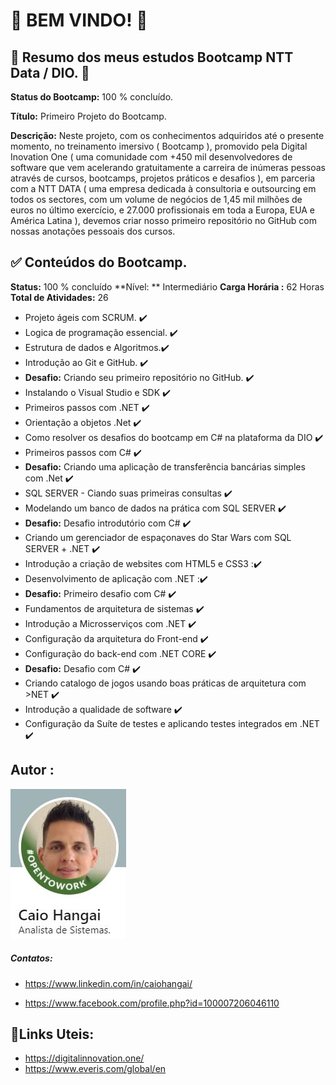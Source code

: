 #                                               :wave: BEM VINDO! :wave:



##  :blue_heart: Resumo dos meus estudos Bootcamp NTT Data / DIO. :blue_heart: 



**Status do Bootcamp:** 100 % concluído.

**Título:** Primeiro Projeto do Bootcamp.

**Descrição:** Neste projeto, com os conhecimentos adquiridos até o presente momento, no treinamento imersivo ( Bootcamp ), promovido pela Digital Inovation One ( uma comunidade com +450 mil desenvolvedores de software que vem acelerando gratuitamente a carreira de inúmeras pessoas através de cursos, bootcamps, projetos práticos e desafios ), em parceria com a NTT DATA ( uma empresa dedicada à consultoria e outsourcing em todos os sectores, com um volume de negócios de 1,45 mil milhões de euros no último exercício, e 27.000 profissionais em toda a Europa, EUA e América Latina ), devemos criar nosso primeiro repositório no GitHub com nossas anotações pessoais dos cursos. 



## :white_check_mark: Conteúdos do Bootcamp.



**Status:** 100 % concluído      **Nível: ** Intermediário      **Carga Horária :** 62 Horas      **Total de Atividades:** 26



- Projeto ágeis com SCRUM. :heavy_check_mark:
- Logica de programação essencial. :heavy_check_mark:
- Estrutura de dados e Algoritmos.:heavy_check_mark:
- Introdução ao Git e GitHub. :heavy_check_mark:
- **Desafio:** Criando seu primeiro repositório no GitHub. :heavy_check_mark: 
- Instalando o Visual Studio e SDK :heavy_check_mark:
- Primeiros passos com .NET  :heavy_check_mark:
- Orientação a objetos .Net :heavy_check_mark:
- Como resolver os desafios do bootcamp em C# na plataforma da DIO :heavy_check_mark:
- Primeiros passos com C# :heavy_check_mark:
- **Desafio:** Criando uma aplicação de transferência bancárias simples com .Net :heavy_check_mark:
- SQL SERVER - Ciando suas primeiras consultas :heavy_check_mark:
- Modelando um banco de dados na prática com SQL SERVER :heavy_check_mark:
- **Desafio:** Desafio introdutório com C# :heavy_check_mark:
- Criando um gerenciador de espaçonaves do Star Wars com SQL SERVER + .NET :heavy_check_mark:
- Introdução a criação de websites com HTML5 e CSS3 ::heavy_check_mark:
-  Desenvolvimento de aplicação com .NET ::heavy_check_mark:
- **Desafio:** Primeiro desafio com C# :heavy_check_mark:
- Fundamentos de arquitetura de sistemas :heavy_check_mark:
- Introdução a Microsserviços com .NET :heavy_check_mark:
- Configuração da arquitetura do Front-end :heavy_check_mark:
- Configuração do back-end com .NET CORE :heavy_check_mark:
- **Desafio:** Desafio com C# :heavy_check_mark:
- Criando catalogo de jogos usando boas práticas de arquitetura com >NET :heavy_check_mark:
- Introdução a qualidade de software :heavy_check_mark:
- Configuração da Suíte de testes e aplicando testes integrados em .NET :heavy_check_mark:



## Autor :



<img src="https://github.com/CaioHangai/BootcampNewTalents-NTTData-.NET/blob/main/DESAFIO%20GIT%20HUB/primeiroDesafioGitGitHub/imagens/autorREADME.JPG" />

##### Contatos:

- <https://www.linkedin.com/in/caiohangai/>

- <https://www.facebook.com/profile.php?id=100007206046110>





## :link:Links Uteis:

- <https://digitalinnovation.one/>
- <https://www.everis.com/global/en>





